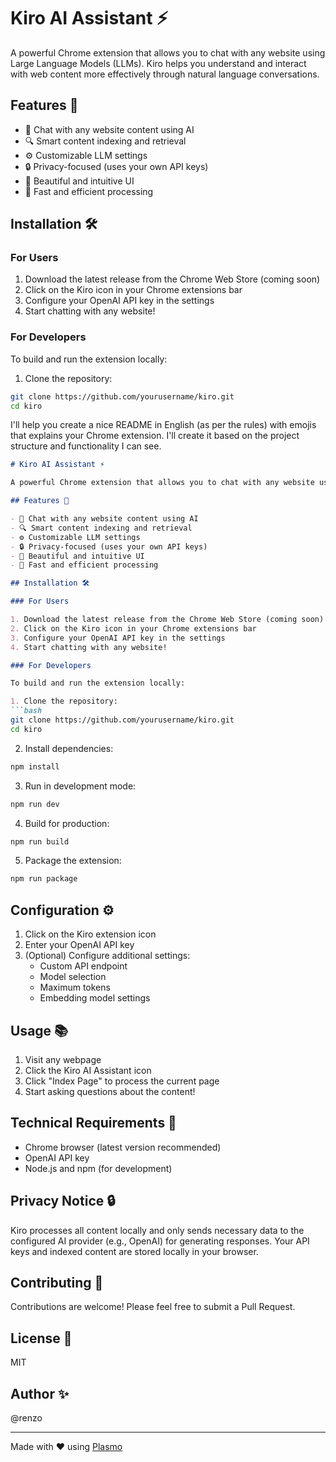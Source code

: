 # Kiro AI Assistant ⚡

A powerful Chrome extension that allows you to chat with any website using Large Language Models (LLMs). Kiro helps you understand and interact with web content more effectively through natural language conversations.

## Features 🌟

- 💬 Chat with any website content using AI
- 🔍 Smart content indexing and retrieval
- ⚙️ Customizable LLM settings
- 🔒 Privacy-focused (uses your own API keys)
- 🎨 Beautiful and intuitive UI
- 🚀 Fast and efficient processing

## Installation 🛠️

### For Users

1. Download the latest release from the Chrome Web Store (coming soon)
2. Click on the Kiro icon in your Chrome extensions bar
3. Configure your OpenAI API key in the settings
4. Start chatting with any website!

### For Developers

To build and run the extension locally:

1. Clone the repository:
```bash
git clone https://github.com/yourusername/kiro.git
cd kiro
```
I'll help you create a nice README in English (as per the rules) with emojis that explains your Chrome extension. I'll create it based on the project structure and functionality I can see.

```markdown:/Users/renzo/dev/kiro/README.md
# Kiro AI Assistant ⚡

A powerful Chrome extension that allows you to chat with any website using Large Language Models (LLMs). Kiro helps you understand and interact with web content more effectively through natural language conversations.

## Features 🌟

- 💬 Chat with any website content using AI
- 🔍 Smart content indexing and retrieval
- ⚙️ Customizable LLM settings
- 🔒 Privacy-focused (uses your own API keys)
- 🎨 Beautiful and intuitive UI
- 🚀 Fast and efficient processing

## Installation 🛠️

### For Users

1. Download the latest release from the Chrome Web Store (coming soon)
2. Click on the Kiro icon in your Chrome extensions bar
3. Configure your OpenAI API key in the settings
4. Start chatting with any website!

### For Developers

To build and run the extension locally:

1. Clone the repository:
```bash
git clone https://github.com/yourusername/kiro.git
cd kiro
```

2. Install dependencies:
```bash
npm install
```

3. Run in development mode:
```bash
npm run dev
```

4. Build for production:
```bash
npm run build
```

5. Package the extension:
```bash
npm run package
```

## Configuration ⚙️

1. Click on the Kiro extension icon
2. Enter your OpenAI API key
3. (Optional) Configure additional settings:
   - Custom API endpoint
   - Model selection
   - Maximum tokens
   - Embedding model settings

## Usage 📚

1. Visit any webpage
2. Click the Kiro AI Assistant icon
3. Click "Index Page" to process the current page
4. Start asking questions about the content!

## Technical Requirements 🔧

- Chrome browser (latest version recommended)
- OpenAI API key
- Node.js and npm (for development)

## Privacy Notice 🔒

Kiro processes all content locally and only sends necessary data to the configured AI provider (e.g., OpenAI) for generating responses. Your API keys and indexed content are stored locally in your browser.

## Contributing 🤝

Contributions are welcome! Please feel free to submit a Pull Request.

## License 📄

MIT

## Author ✨

@renzo

---

Made with ❤️ using [Plasmo](https://www.plasmo.com/)
```

